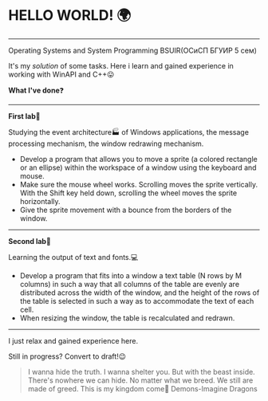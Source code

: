 # HELLO WORLD! :earth_africa:
**********
Operating Systems and System Programming BSUIR(ОСиСП БГУИР 5 сем)

It's my *solution* of some tasks. Here i learn and gained experience in working with WinAPI and C++:stuck_out_tongue:

**What I've done**:question:
**********
**First lab**:hamster:

Studying the event architecture:factory: of Windows applications, the message processing mechanism, the window redrawing mechanism.

- Develop a program that allows you to move a sprite (a colored rectangle or an ellipse) within the workspace of a window using the keyboard and mouse.
- Make sure the mouse wheel works. Scrolling moves the sprite vertically. With the Shift key held down, scrolling the wheel moves the sprite horizontally.
- Give the sprite movement with a bounce from the borders of the window.
**********
**Second lab**:whale2:

Learning the output of text and fonts.:computer:

- Develop a program that fits into a window a text table (N rows by M columns) in such a way that all columns of the table are evenly
are distributed across the width of the window, and the height of the rows of the table is selected in such a way as to accommodate the text of each cell.
- When resizing the window, the table is recalculated and redrawn.
**********
I just relax and gained experience here.

Still in progress? Convert to draft!:wink:

>I wanna hide the truth. I wanna shelter you. But with the beast inside. There's nowhere we can hide. No matter what we breed. We still are made of greed. This is my kingdom come:microphone: Demons-Imagine Dragons
